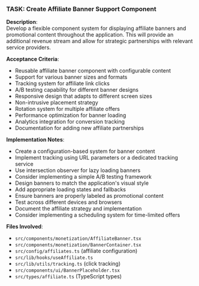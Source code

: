 ### TASK: Create Affiliate Banner Support Component

**Description**:  
Develop a flexible component system for displaying affiliate banners and promotional content throughout the application. This will provide an additional revenue stream and allow for strategic partnerships with relevant service providers.

**Acceptance Criteria**:  
- Reusable affiliate banner component with configurable content
- Support for various banner sizes and formats
- Tracking system for affiliate link clicks
- A/B testing capability for different banner designs
- Responsive design that adapts to different screen sizes
- Non-intrusive placement strategy
- Rotation system for multiple affiliate offers
- Performance optimization for banner loading
- Analytics integration for conversion tracking
- Documentation for adding new affiliate partnerships

**Implementation Notes**:  
- Create a configuration-based system for banner content
- Implement tracking using URL parameters or a dedicated tracking service
- Use intersection observer for lazy loading banners
- Consider implementing a simple A/B testing framework
- Design banners to match the application's visual style
- Add appropriate loading states and fallbacks
- Ensure banners are properly labeled as promotional content
- Test across different devices and browsers
- Document the affiliate strategy and implementation
- Consider implementing a scheduling system for time-limited offers

**Files Involved**:
- `src/components/monetization/AffiliateBanner.tsx`
- `src/components/monetization/BannerContainer.tsx`
- `src/config/affiliates.ts` (affiliate configuration)
- `src/lib/hooks/useAffiliate.ts`
- `src/lib/utils/tracking.ts` (click tracking)
- `src/components/ui/BannerPlaceholder.tsx`
- `src/types/affiliate.ts` (TypeScript types)
